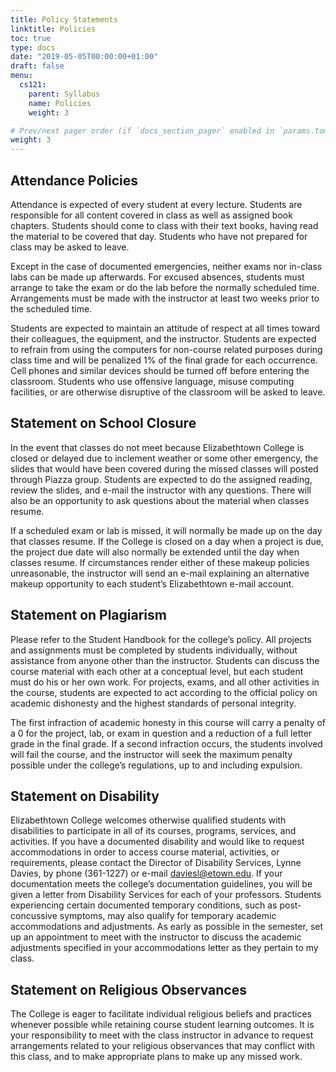 ```yaml
---
title: Policy Statements
linktitle: Policies
toc: true
type: docs
date: "2019-05-05T00:00:00+01:00"
draft: false
menu:
  cs121:
    parent: Syllabus
    name: Policies
    weight: 3

# Prev/next pager order (if `docs_section_pager` enabled in `params.toml`)
weight: 3
---
```


## Attendance Policies

Attendance is expected of every student at every lecture.  Students are responsible for all content covered in class as well as assigned book chapters.  Students should come to class with their text books, having read the material to be covered that day.  Students who have not prepared for class may be asked to leave.

Except in the case of documented emergencies, neither exams nor in-class labs can be made up afterwards.  For excused absences, students must arrange to take the exam or do the lab before the normally scheduled time.  Arrangements must be made with the instructor at least two weeks prior to the scheduled time.

Students are expected to maintain an attitude of respect at all times toward their colleagues, the equipment, and the instructor.  Students are expected to refrain from using the computers for non-course related purposes during class time and will be penalized 1% of the final grade for each occurrence.  Cell phones and similar devices should be turned off before entering the classroom.  Students who use offensive language, misuse computing facilities, or are otherwise disruptive of the classroom will be asked to leave.

## Statement on School Closure

In the event that classes do not meet because Elizabethtown College is closed or delayed due to inclement weather or some other emergency, the slides that would have been covered during the missed classes will posted through Piazza group.  Students are expected to do the assigned reading, review the slides, and e-mail the instructor with any questions.  There will also be an opportunity to ask questions about the material when classes resume.

If a scheduled exam or lab is missed, it will normally be made up on the day that classes resume.  If the College is closed on a day when a project is due, the project due date will also normally be extended until the day when classes resume.  If circumstances render either of these makeup policies unreasonable, the instructor will send an e-mail explaining an alternative makeup opportunity to each student’s Elizabethtown e-mail account.

## Statement on Plagiarism

Please refer to the Student Handbook for the college’s policy.  All projects and assignments must be completed by students individually, without assistance from anyone other than the instructor.  Students can discuss the course material with each other at a conceptual level, but each student must do his or her own work.  For projects, exams, and all other activities in the course, students are expected to act according to the official policy on academic dishonesty and the highest standards of personal integrity.

The first infraction of academic honesty in this course will carry a penalty of a 0 for the project, lab, or exam in question and a reduction of a full letter grade in the final grade.  If a second infraction occurs, the students involved will fail the course, and the instructor will seek the maximum penalty possible under the college’s regulations, up to and including expulsion.

## Statement on Disability

Elizabethtown College welcomes otherwise qualified students with disabilities to participate in all of its courses, programs, services, and activities. If you have a documented disability and would like to request accommodations in order to access course material, activities, or requirements, please contact the Director of Disability Services, Lynne Davies, by phone (361-1227) or e-mail daviesl@etown.edu. If your documentation meets the college’s documentation guidelines, you will be given a letter from Disability Services for each of your professors.  Students experiencing certain documented temporary conditions, such as post-concussive symptoms, may also qualify for temporary academic accommodations and adjustments. As early as possible in the semester, set up an appointment to meet with the instructor to discuss the academic adjustments specified in your accommodations letter as they pertain to my class.

## Statement on Religious Observances

The College is eager to facilitate individual religious beliefs and practices whenever possible while retaining course student learning outcomes. It is your responsibility to meet with the class instructor in advance to request arrangements related to your religious observances that may conflict with this class, and to make appropriate plans to make up any missed work.

